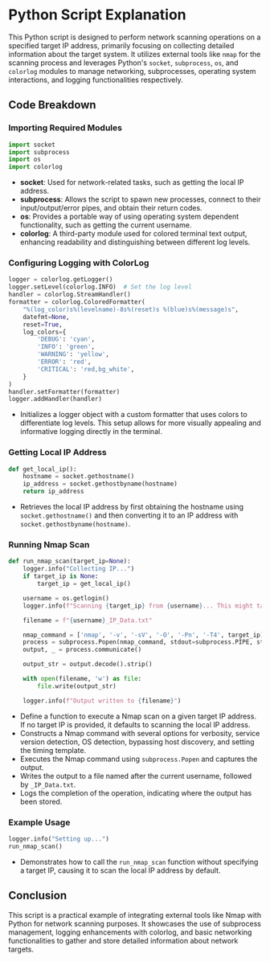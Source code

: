 # Python Script Explanation

This Python script is designed to perform network scanning operations on a specified target IP address, primarily focusing on collecting detailed information about the target system. It utilizes external tools like `nmap` for the scanning process and leverages Python's `socket`, `subprocess`, `os`, and `colorlog` modules to manage networking, subprocesses, operating system interactions, and logging functionalities respectively.

## Code Breakdown

### Importing Required Modules

```python
import socket
import subprocess
import os
import colorlog
```

- **socket**: Used for network-related tasks, such as getting the local IP address.
- **subprocess**: Allows the script to spawn new processes, connect to their input/output/error pipes, and obtain their return codes.
- **os**: Provides a portable way of using operating system dependent functionality, such as getting the current username.
- **colorlog**: A third-party module used for colored terminal text output, enhancing readability and distinguishing between different log levels.

### Configuring Logging with ColorLog

```python
logger = colorlog.getLogger()
logger.setLevel(colorlog.INFO)  # Set the log level
handler = colorlog.StreamHandler()
formatter = colorlog.ColoredFormatter(
    "%(log_color)s%(levelname)-8s%(reset)s %(blue)s%(message)s",
    datefmt=None,
    reset=True,
    log_colors={
        'DEBUG': 'cyan',
        'INFO': 'green',
        'WARNING': 'yellow',
        'ERROR': 'red',
        'CRITICAL': 'red,bg_white',
    }
)
handler.setFormatter(formatter)
logger.addHandler(handler)
```

- Initializes a logger object with a custom formatter that uses colors to differentiate log levels. This setup allows for more visually appealing and informative logging directly in the terminal.

### Getting Local IP Address

```python
def get_local_ip():
    hostname = socket.gethostname()
    ip_address = socket.gethostbyname(hostname)
    return ip_address
```

- Retrieves the local IP address by first obtaining the hostname using `socket.gethostname()` and then converting it to an IP address with `socket.gethostbyname(hostname)`.

### Running Nmap Scan

```python
def run_nmap_scan(target_ip=None):
    logger.info("Collecting IP...")
    if target_ip is None:
        target_ip = get_local_ip()

    username = os.getlogin()
    logger.info(f"Scanning {target_ip} from {username}... This might take a while... [~20 seconds]")

    filename = f"{username}_IP_Data.txt"

    nmap_command = ['nmap', '-v', '-sV', '-O', '-Pn', '-T4', target_ip]
    process = subprocess.Popen(nmap_command, stdout=subprocess.PIPE, stderr=subprocess.STDOUT)
    output, _ = process.communicate()

    output_str = output.decode().strip()

    with open(filename, 'w') as file:
        file.write(output_str)

    logger.info(f"Output written to {filename}")
```

- Define a function to execute a Nmap scan on a given target IP address. If no target IP is provided, it defaults to scanning the local IP address.
- Constructs a Nmap command with several options for verbosity, service version detection, OS detection, bypassing host discovery, and setting the timing template.
- Executes the Nmap command using `subprocess.Popen` and captures the output.
- Writes the output to a file named after the current username, followed by `_IP_Data.txt`.
- Logs the completion of the operation, indicating where the output has been stored.

### Example Usage

```python
logger.info("Setting up...")
run_nmap_scan()
```

- Demonstrates how to call the `run_nmap_scan` function without specifying a target IP, causing it to scan the local IP address by default.

## Conclusion

This script is a practical example of integrating external tools like Nmap with Python for network scanning purposes. It showcases the use of subprocess management, logging enhancements with colorlog, and basic networking functionalities to gather and store detailed information about network targets.